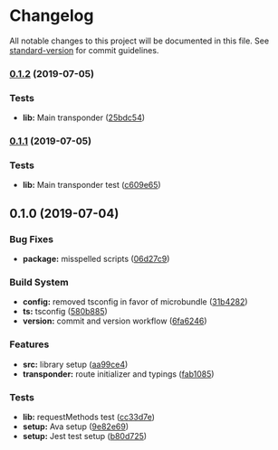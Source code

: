 # Changelog

All notable changes to this project will be documented in this file. See [standard-version](https://github.com/conventional-changelog/standard-version) for commit guidelines.

### [0.1.2](https://github.com/AntJanus/electron-transponder/compare/v0.1.1...v0.1.2) (2019-07-05)


### Tests

* **lib:** Main transponder ([25bdc54](https://github.com/AntJanus/electron-transponder/commit/25bdc54))



### [0.1.1](https://github.com/AntJanus/electron-transponder/compare/v0.1.0...v0.1.1) (2019-07-05)


### Tests

* **lib:** Main transponder test ([c609e65](https://github.com/AntJanus/electron-transponder/commit/c609e65))



## 0.1.0 (2019-07-04)


### Bug Fixes

* **package:** misspelled scripts ([06d27c9](https://github.com/AntJanus/electron-transponder/commit/06d27c9))


### Build System

* **config:** removed tsconfig in favor of microbundle ([31b4282](https://github.com/AntJanus/electron-transponder/commit/31b4282))
* **ts:** tsconfig ([580b885](https://github.com/AntJanus/electron-transponder/commit/580b885))
* **version:** commit and version workflow ([6fa6246](https://github.com/AntJanus/electron-transponder/commit/6fa6246))


### Features

* **src:** library setup ([aa99ce4](https://github.com/AntJanus/electron-transponder/commit/aa99ce4))
* **transponder:** route initializer and typings ([fab1085](https://github.com/AntJanus/electron-transponder/commit/fab1085))


### Tests

* **lib:** requestMethods test ([cc33d7e](https://github.com/AntJanus/electron-transponder/commit/cc33d7e))
* **setup:** Ava setup ([9e82e69](https://github.com/AntJanus/electron-transponder/commit/9e82e69))
* **setup:** Jest test setup ([b80d725](https://github.com/AntJanus/electron-transponder/commit/b80d725))
